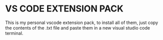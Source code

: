 # VS CODE EXTENSION PACK

This is my personal vscode extension pack, to install all of them, just copy the contents of the .txt file
and paste them in a new visual studio code terminal.
